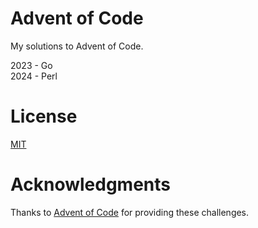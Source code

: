 # Advent of Code

My solutions to Advent of Code.

2023 - Go\
2024 - Perl

# License

[MIT](https://github.com/pnicto/advent-of-code/blob/main/LICENSE)

# Acknowledgments

Thanks to [Advent of Code](https://adventofcode.com/) for providing these challenges.
